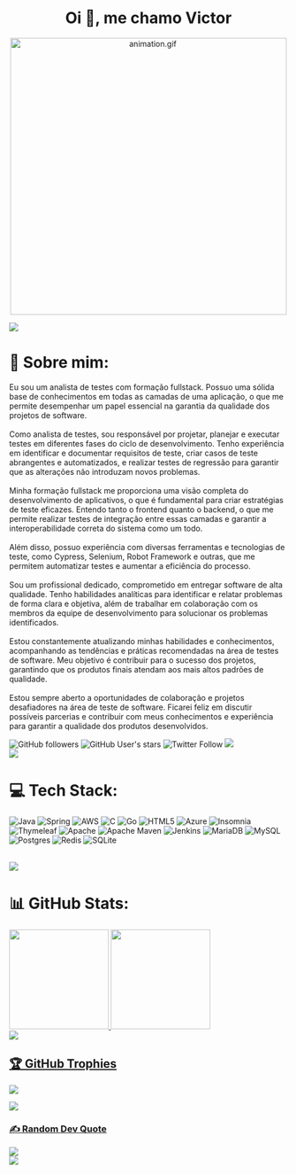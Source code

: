<h1 align="center">Oi 👋, me chamo Victor</h1>
<p align="center"><img src="animation.gif" width="500" alt="animation.gif"></p>
<img src="https://user-images.githubusercontent.com/73097560/115834477-dbab4500-a447-11eb-908a-139a6edaec5c.gif">             

# 💫 Sobre mim:
Eu sou um analista de testes com formação fullstack. Possuo uma sólida base de conhecimentos em todas as camadas de uma aplicação, o que me permite desempenhar um papel essencial na garantia da qualidade dos projetos de software.
<br><br>
Como analista de testes, sou responsável por projetar, planejar e executar testes em diferentes fases do ciclo de desenvolvimento. Tenho experiência em identificar e documentar requisitos de teste, criar casos de teste abrangentes e automatizados, e realizar testes de regressão para garantir que as alterações não introduzam novos problemas.
<br><br>
Minha formação fullstack me proporciona uma visão completa do desenvolvimento de aplicativos, o que é fundamental para criar estratégias de teste eficazes. Entendo tanto o frontend quanto o backend, o que me permite realizar testes de integração entre essas camadas e garantir a interoperabilidade correta do sistema como um todo.
<br><br>
Além disso, possuo experiência com diversas ferramentas e tecnologias de teste, como Cypress, Selenium, Robot Framework e outras, que me permitem automatizar testes e aumentar a eficiência do processo.
<br><br>
Sou um profissional dedicado, comprometido em entregar software de alta qualidade. Tenho habilidades analíticas para identificar e relatar problemas de forma clara e objetiva, além de trabalhar em colaboração com os membros da equipe de desenvolvimento para solucionar os problemas identificados.
<br><br>
Estou constantemente atualizando minhas habilidades e conhecimentos, acompanhando as tendências e práticas recomendadas na área de testes de software. Meu objetivo é contribuir para o sucesso dos projetos, garantindo que os produtos finais atendam aos mais altos padrões de qualidade.
<br><br>
Estou sempre aberto a oportunidades de colaboração e projetos desafiadores na área de teste de software. Ficarei feliz em discutir possíveis parcerias e contribuir com meus conhecimentos e experiência para garantir a qualidade dos produtos desenvolvidos.

<div>
  <img alt="GitHub followers" src="https://img.shields.io/github/followers/leaovictor">
  <img alt="GitHub User's stars" src="https://img.shields.io/github/stars/leaovictor">
  <img alt="Twitter Follow" src="https://img.shields.io/twitter/follow/victorleaoreal">
  <img src="https://cdn.jsdelivr.net/gh/devicons/devicon/icons/java/java-original-wordmark.svg" width: 120  />
</div>




<img src="https://user-images.githubusercontent.com/73097560/115834477-dbab4500-a447-11eb-908a-139a6edaec5c.gif">

# 💻 Tech Stack:
![Java](https://img.shields.io/badge/java-%23ED8B00.svg?style=for-the-badge&logo=java&logoColor=white) ![Spring](https://img.shields.io/badge/spring-%236DB33F.svg?style=for-the-badge&logo=spring&logoColor=white) ![AWS](https://img.shields.io/badge/AWS-%23FF9900.svg?style=for-the-badge&logo=amazon-aws&logoColor=white) ![C](https://img.shields.io/badge/c-%2300599C.svg?style=for-the-badge&logo=c&logoColor=white) ![Go](https://img.shields.io/badge/go-%2300ADD8.svg?style=for-the-badge&logo=go&logoColor=white) ![HTML5](https://img.shields.io/badge/html5-%23E34F26.svg?style=for-the-badge&logo=html5&logoColor=white) ![Azure](https://img.shields.io/badge/azure-%230072C6.svg?style=for-the-badge&logo=azure-devops&logoColor=white) ![Insomnia](https://img.shields.io/badge/Insomnia-black?style=for-the-badge&logo=insomnia&logoColor=5849BE) ![Thymeleaf](https://img.shields.io/badge/Thymeleaf-%23005C0F.svg?style=for-the-badge&logo=Thymeleaf&logoColor=white) ![Apache](https://img.shields.io/badge/apache-%23D42029.svg?style=for-the-badge&logo=apache&logoColor=white) ![Apache Maven](https://img.shields.io/badge/Apache%20Maven-C71A36?style=for-the-badge&logo=Apache%20Maven&logoColor=white) ![Jenkins](https://img.shields.io/badge/jenkins-%232C5263.svg?style=for-the-badge&logo=jenkins&logoColor=white) ![MariaDB](https://img.shields.io/badge/MariaDB-003545?style=for-the-badge&logo=mariadb&logoColor=white) ![MySQL](https://img.shields.io/badge/mysql-%2300f.svg?style=for-the-badge&logo=mysql&logoColor=white) ![Postgres](https://img.shields.io/badge/postgres-%23316192.svg?style=for-the-badge&logo=postgresql&logoColor=white) ![Redis](https://img.shields.io/badge/redis-%23DD0031.svg?style=for-the-badge&logo=redis&logoColor=white) ![SQLite](https://img.shields.io/badge/sqlite-%2307405e.svg?style=for-the-badge&logo=sqlite&logoColor=white)

<br>
<img src="https://user-images.githubusercontent.com/73097560/115834477-dbab4500-a447-11eb-908a-139a6edaec5c.gif">

# 📊 GitHub Stats:
<div>
<a href="https://github.com/leaovictor">
<img height="180em" src="https://github-readme-stats.vercel.app/api/top-langs/?username=leaovictor&layout=compact&langs_count=7&theme=dracula"/>
<img height="180em" src="https://github-readme-stats.vercel.app/api?username=leaovictor&show_icons=true&theme=dracula&include_all_commits=true&count_private=true"/>
</div>

<img src="https://user-images.githubusercontent.com/73097560/115834477-dbab4500-a447-11eb-908a-139a6edaec5c.gif">

## 🏆 GitHub Trophies
![](https://github-profile-trophy.vercel.app/?username=AdityaKumar28&theme=algolia&no-frame=true&no-bg=true&margin-w=5)

<img src="https://user-images.githubusercontent.com/73097560/115834477-dbab4500-a447-11eb-908a-139a6edaec5c.gif">


### ✍️ Random Dev Quote
![](https://quotes-github-readme.vercel.app/api?type=horizontal&theme=radical)
<br>
<img src="https://user-images.githubusercontent.com/73097560/115834477-dbab4500-a447-11eb-908a-139a6edaec5c.gif">


